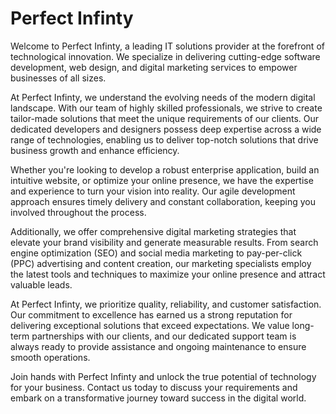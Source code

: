 # Perfect Infinty
Welcome to Perfect Infinty, a leading IT solutions provider at the forefront of technological innovation. We specialize in delivering cutting-edge software development, web design, and digital marketing services to empower businesses of all sizes.

At Perfect Infinty, we understand the evolving needs of the modern digital landscape. With our team of highly skilled professionals, we strive to create tailor-made solutions that meet the unique requirements of our clients. Our dedicated developers and designers possess deep expertise across a wide range of technologies, enabling us to deliver top-notch solutions that drive business growth and enhance efficiency.

Whether you're looking to develop a robust enterprise application, build an intuitive website, or optimize your online presence, we have the expertise and experience to turn your vision into reality. Our agile development approach ensures timely delivery and constant collaboration, keeping you involved throughout the process.

Additionally, we offer comprehensive digital marketing strategies that elevate your brand visibility and generate measurable results. From search engine optimization (SEO) and social media marketing to pay-per-click (PPC) advertising and content creation, our marketing specialists employ the latest tools and techniques to maximize your online presence and attract valuable leads.

At Perfect Infinty, we prioritize quality, reliability, and customer satisfaction. Our commitment to excellence has earned us a strong reputation for delivering exceptional solutions that exceed expectations. We value long-term partnerships with our clients, and our dedicated support team is always ready to provide assistance and ongoing maintenance to ensure smooth operations.

Join hands with Perfect Infinty and unlock the true potential of technology for your business. Contact us today to discuss your requirements and embark on a transformative journey toward success in the digital world.
